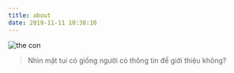 ```yaml
---
title: about
date: 2019-11-11 10:38:10
---
```


![the con](/../images/thecon.jpg)
> Nhìn mặt tui có giống người có thông tin để giới thiệu không?
